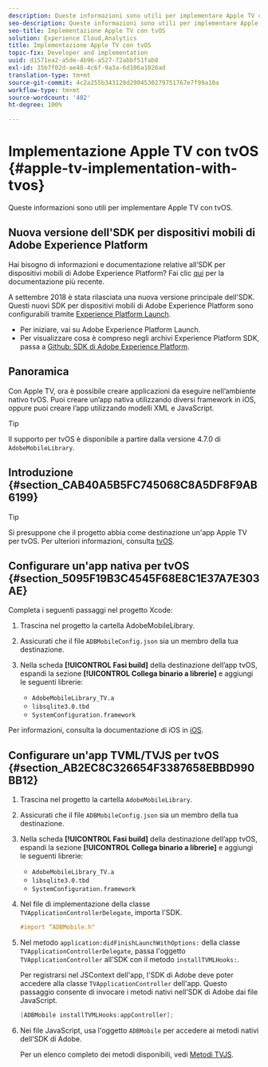 ```yaml
---
description: Queste informazioni sono utili per implementare Apple TV con tvOS.
seo-description: Queste informazioni sono utili per implementare Apple TV con tvOS.
seo-title: Implementazione Apple TV con tvOS
solution: Experience Cloud,Analytics
title: Implementazione Apple TV con tvOS
topic-fix: Developer and implementation
uuid: d1571ea2-a5de-4b96-a527-72abbf51fab8
exl-id: 35b7f02d-ae48-4c6f-9a3a-6d106a1026ad
translation-type: tm+mt
source-git-commit: 4c2a255b343128d2904530279751767e7f99a10a
workflow-type: tm+mt
source-wordcount: '402'
ht-degree: 100%

---
```


# Implementazione Apple TV con tvOS {#apple-tv-implementation-with-tvos}

Queste informazioni sono utili per implementare Apple TV con tvOS.

## Nuova versione dell&#39;SDK per dispositivi mobili di Adobe Experience Platform

Hai bisogno di informazioni e documentazione relative all’SDK per dispositivi mobili di Adobe Experience Platform? Fai clic [qui](https://aep-sdks.gitbook.io/docs/) per la documentazione più recente.

A settembre 2018 è stata rilasciata una nuova versione principale dell&#39;SDK. Questi nuovi SDK per dispositivi mobili di Adobe Experience Platform sono configurabili tramite [Experience Platform Launch](https://www.adobe.com/it/experience-platform/launch.html).

* Per iniziare, vai su Adobe Experience Platform Launch.
* Per visualizzare cosa è compreso negli archivi Experience Platform SDK, passa a [Github: SDK di Adobe Experience Platform](https://github.com/Adobe-Marketing-Cloud/acp-sdks).

## Panoramica

Con Apple TV, ora è possibile creare applicazioni da eseguire nell’ambiente nativo tvOS. Puoi creare un’app nativa utilizzando diversi framework in iOS, oppure puoi creare l’app utilizzando modelli XML e JavaScript.

>[!TIP]
>
>Il supporto per tvOS è disponibile a partire dalla versione 4.7.0 di `AdobeMobileLibrary`.

## Introduzione {#section_CAB40A5B5FC745068C8A5DF8F9AB6199}

>[!TIP]
>
>Si presuppone che il progetto abbia come destinazione un&#39;app Apple TV per tvOS. Per ulteriori informazioni, consulta [tvOS](https://developer.apple.com/tvos/documentation/).

## Configurare un&#39;app nativa per tvOS {#section_5095F19B3C4545F68E8C1E37A7E303AE}

Completa i seguenti passaggi nel progetto Xcode:

1. Trascina nel progetto la cartella AdobeMobileLibrary.
1. Assicurati che il file `ADBMobileConfig.json` sia un membro della tua destinazione.
1. Nella scheda **[!UICONTROL Fasi build]** della destinazione dell’app tvOS, espandi la sezione **[!UICONTROL Collega binario a librerie]** e aggiungi le seguenti librerie:

   * `AdobeMobileLibrary_TV.a`
   * `libsqlite3.0.tbd`
   * `SystemConfiguration.framework`

Per informazioni, consulta la documentazione di iOS in [iOS](https://developer.apple.com/ios/resources/).

## Configurare un&#39;app TVML/TVJS per tvOS {#section_AB2EC8C326654F3387658EBBD990BB12}

1. Trascina nel progetto la cartella `AdobeMobileLibrary`.
1. Assicurati che il file `ADBMobileConfig.json` sia un membro della tua destinazione.
1. Nella scheda **[!UICONTROL Fasi build]** della destinazione dell’app tvOS, espandi la sezione **[!UICONTROL Collega binario a librerie]** e aggiungi le seguenti librerie:

   * `AdobeMobileLibrary_TV.a`
   * `libsqlite3.0.tbd`
   * `SystemConfiguration.framework`

1. Nel file di implementazione della classe `TVApplicationControllerDelegate`, importa l&#39;SDK.

   ```objective-c
   #import “ADBMobile.h"
   ```

1. Nel metodo `application:didFinishLaunchWithOptions:` della classe `TVApplicationControllerDelegate`, passa l&#39;oggetto `TVApplicationController` all&#39;SDK con il metodo `installTVMLHooks:`.

   Per registrarsi nel JSContext dell&#39;app, l&#39;SDK di Adobe deve poter accedere alla classe `TVApplicationController` dell&#39;app. Questo passaggio consente di invocare i metodi nativi nell&#39;SDK di Adobe dai file JavaScript.

   ```objective-c
   [ADBMobile installTVMLHooks:appController];
   ```

1. Nei file JavaScript, usa l&#39;oggetto `ADBMobile` per accedere ai metodi nativi dell&#39;SDK di Adobe.

   Per un elenco completo dei metodi disponibili, vedi [Metodi TVJS](/help/ios/apple-tv-implementation-tvos/tvjs-methods.md).
